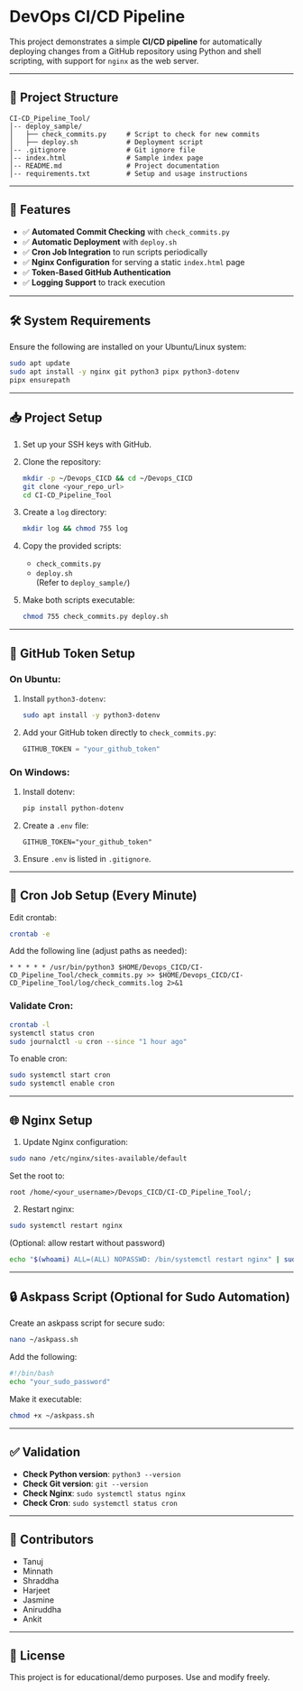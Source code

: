# DevOps CI/CD Pipeline

This project demonstrates a simple **CI/CD pipeline** for automatically deploying changes from a GitHub repository using Python and shell scripting, with support for `nginx` as the web server.

---

## 📁 Project Structure

```
CI-CD_Pipeline_Tool/
│-- deploy_sample/
│   ├── check_commits.py     # Script to check for new commits
│   ├── deploy.sh            # Deployment script
│-- .gitignore               # Git ignore file
│-- index.html               # Sample index page
│-- README.md                # Project documentation
│-- requirements.txt         # Setup and usage instructions
```

---

## 🚀 Features

- ✅ **Automated Commit Checking** with `check_commits.py`
- ✅ **Automatic Deployment** with `deploy.sh`
- ✅ **Cron Job Integration** to run scripts periodically
- ✅ **Nginx Configuration** for serving a static `index.html` page
- ✅ **Token-Based GitHub Authentication**
- ✅ **Logging Support** to track execution

---

## 🛠️ System Requirements

Ensure the following are installed on your Ubuntu/Linux system:

```bash
sudo apt update
sudo apt install -y nginx git python3 pipx python3-dotenv
pipx ensurepath
```

---

## 📥 Project Setup

1. Set up your SSH keys with GitHub.
2. Clone the repository:
   ```bash
   mkdir -p ~/Devops_CICD && cd ~/Devops_CICD
   git clone <your_repo_url>
   cd CI-CD_Pipeline_Tool
   ```
3. Create a `log` directory:
   ```bash
   mkdir log && chmod 755 log
   ```

4. Copy the provided scripts:
   - `check_commits.py`
   - `deploy.sh`  
   (Refer to `deploy_sample/`)

5. Make both scripts executable:
   ```bash
   chmod 755 check_commits.py deploy.sh
   ```

---

## 🔐 GitHub Token Setup

### On Ubuntu:
1. Install `python3-dotenv`:
   ```bash
   sudo apt install -y python3-dotenv
   ```
2. Add your GitHub token directly to `check_commits.py`:
   ```python
   GITHUB_TOKEN = "your_github_token"
   ```

### On Windows:
1. Install dotenv:
   ```bash
   pip install python-dotenv
   ```
2. Create a `.env` file:
   ```
   GITHUB_TOKEN="your_github_token"
   ```
3. Ensure `.env` is listed in `.gitignore`.

---

## 🔁 Cron Job Setup (Every Minute)

Edit crontab:

```bash
crontab -e
```

Add the following line (adjust paths as needed):

```cron
* * * * * /usr/bin/python3 $HOME/Devops_CICD/CI-CD_Pipeline_Tool/check_commits.py >> $HOME/Devops_CICD/CI-CD_Pipeline_Tool/log/check_commits.log 2>&1
```

### Validate Cron:

```bash
crontab -l
systemctl status cron
sudo journalctl -u cron --since "1 hour ago"
```

To enable cron:

```bash
sudo systemctl start cron
sudo systemctl enable cron
```

---

## 🌐 Nginx Setup

1. Update Nginx configuration:

```bash
sudo nano /etc/nginx/sites-available/default
```

Set the root to:

```nginx
root /home/<your_username>/Devops_CICD/CI-CD_Pipeline_Tool/;
```

2. Restart nginx:

```bash
sudo systemctl restart nginx
```

(Optional: allow restart without password)

```bash
echo "$(whoami) ALL=(ALL) NOPASSWD: /bin/systemctl restart nginx" | sudo tee /etc/sudoers.d/nginx_restart
```

---

## 🔒 Askpass Script (Optional for Sudo Automation)

Create an askpass script for secure sudo:

```bash
nano ~/askpass.sh
```

Add the following:

```bash
#!/bin/bash
echo "your_sudo_password"
```

Make it executable:

```bash
chmod +x ~/askpass.sh
```

---

## ✅ Validation

- **Check Python version**: `python3 --version`
- **Check Git version**: `git --version`
- **Check Nginx**: `sudo systemctl status nginx`
- **Check Cron**: `sudo systemctl status cron`

---

## 👥 Contributors

- Tanuj  
- Minnath  
- Shraddha  
- Harjeet  
- Jasmine  
- Aniruddha  
- Ankit  

---

## 📄 License

This project is for educational/demo purposes. Use and modify freely.
